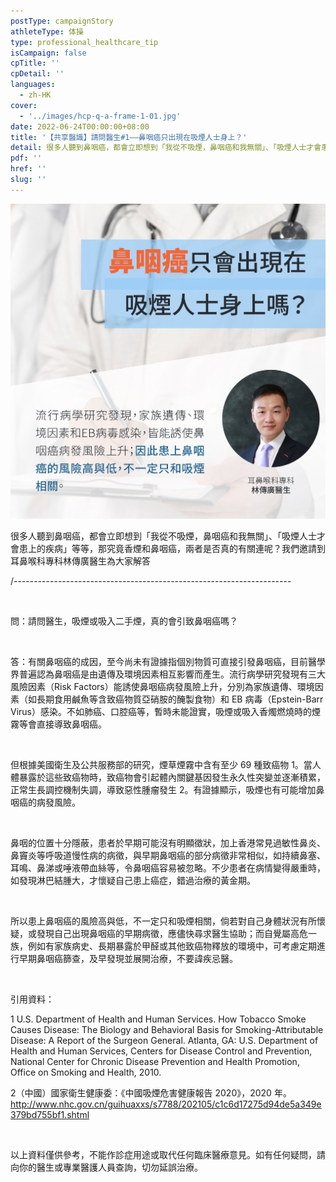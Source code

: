 ```yaml
---
postType: campaignStory
athleteType: 体操
type: professional_healthcare_tip
isCampaign: false
cpTitle: ''
cpDetail: ''
languages:
  - zh-HK
cover:
  - '../images/hcp-q-a-frame-1-01.jpg'
date: 2022-06-24T00:00:00+08:00
title: '【共享醫識】請問醫生#1——鼻咽癌只出現在吸煙人士身上？'
detail: 很多人聽到鼻咽癌，都會立即想到「我從不吸煙，鼻咽癌和我無關」、「吸煙人士才會患上的疾病」等等，那究竟香煙和鼻咽癌，兩者是否真的有關連呢？我們邀請到耳鼻喉科專科林傳廣醫生為大家解答。
pdf: ''
href: ''
slug: ''
---
```


![](../images/hcp-q-a-q1-smoking-v4-01.jpg)

很多人聽到鼻咽癌，都會立即想到「我從不吸煙，鼻咽癌和我無關」、「吸煙人士才會患上的疾病」等等，那究竟香煙和鼻咽癌，兩者是否真的有關連呢？我們邀請到耳鼻喉科專科林傳廣醫生為大家解答

/---------------------------------------------------------------------

<br/>

問：請問醫生，吸煙或吸入二手煙，真的會引致鼻咽癌嗎？

<br/>

答：有關鼻咽癌的成因，至今尚未有證據指個別物質可直接引發鼻咽癌，目前醫學界普遍認為鼻咽癌是由遺傳及環境因素相互影響而產生。流行病學研究發現有三大風險因素（Risk Factors）能誘使鼻咽癌病發風險上升，分別為家族遺傳、環境因素（如長期食用鹹魚等含致癌物質亞硝胺的醃製食物）和 EB 病毒（Epstein-Barr Virus）感染。不如肺癌、口腔癌等，暫時未能證實，吸煙或吸入香燭燃燒時的煙霧等會直接導致鼻咽癌。

<br/>

但根據美國衛生及公共服務部的研究，煙草煙霧中含有至少 69 種致癌物 1。當人體暴露於這些致癌物時，致癌物會引起體內關鍵基因發生永久性突變並逐漸積累，正常生長調控機制失調，導致惡性腫瘤發生 2。有證據顯示，吸煙也有可能增加鼻咽癌的病發風險。

<br/>

鼻咽的位置十分隱蔽，患者於早期可能沒有明顯徵狀，加上香港常見過敏性鼻炎、鼻竇炎等呼吸道慢性病的病徵，與早期鼻咽癌的部分病徵非常相似，如持續鼻塞、耳鳴、鼻涕或唾液帶血絲等，令鼻咽癌容易被忽略。不少患者在病情變得嚴重時，如發現淋巴結腫大，才懷疑自己患上癌症，錯過治療的黃金期。

<br/>

所以患上鼻咽癌的風險高與低，不一定只和吸煙相關，倘若對自己身體狀況有所懷疑，或發現自己出現鼻咽癌的早期病徵，應儘快尋求醫生協助；而自覺屬高危一族，例如有家族病史、長期暴露於甲醛或其他致癌物釋放的環境中，可考慮定期進行早期鼻咽癌篩查，及早發現並展開治療，不要諱疾忌醫。

<br/>

引用資料：

1 U.S. Department of Health and Human Services. How Tobacco Smoke Causes Disease: The Biology and Behavioral Basis for Smoking-Attributable Disease: A Report of the Surgeon General. Atlanta, GA: U.S. Department of Health and Human Services, Centers for Disease Control and Prevention, National Center for Chronic Disease Prevention and Health Promotion, Office on Smoking and Health, 2010.

2（中國）國家衛生健康委：《中國吸煙危害健康報告 2020》，2020 年。http://www.nhc.gov.cn/guihuaxxs/s7788/202105/c1c6d17275d94de5a349e379bd755bf1.shtml

<br/>

以上資料僅供參考，不能作診症用途或取代任何臨床醫療意見。如有任何疑問，請向你的醫生或專業醫護人員查詢，切勿延誤治療。
